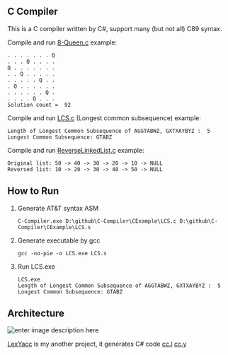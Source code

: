 ## C Compiler 
This is a C compiler written by C#, support many (but not all) C89 syntax. 

Compile and run [8-Queen.c](https://r96922081.github.io/C-Compiler/EightQueen.c) example:

    . . . . . . . Q
    . . . Q . . . .
    Q . . . . . . .
    . . Q . . . . .
    . . . . . Q . .
    . Q . . . . . .
    . . . . . . Q .
    . . . . Q . . .
    Solution count =  92
    
Compile and run [LCS.c](https://r96922081.github.io/C-Compiler/LCS.c)  (Longest common subsequence) example:

    Length of Longest Common Subsequence of AGGTABWZ, GXTXAYBYZ :  5
    Longest Common Subsequence: GTABZ

Compile and run [ReverseLinkedList.c](https://r96922081.github.io/C-Compiler/ReverseLinkedList.c) example:

    Original list: 50 -> 40 -> 30 -> 20 -> 10 -> NULL
    Reversed list: 10 -> 20 -> 30 -> 40 -> 50 -> NULL
## How to Run

 1. Generate AT&T syntax ASM

        C-Compiler.exe D:\github\C-Compiler\CExample\LCS.c D:\github\C-Compiler\CExample\LCS.s

 1. Generate executable by gcc

        gcc -no-pie -o LCS.exe LCS.s
        
 1. Run LCS.exe

        LCS.exe
        Length of Longest Common Subsequence of AGGTABWZ, GXTXAYBYZ :  5
        Longest Common Subsequence: GTABZ
## Architecture
![enter image description here](https://r96922081.github.io/C-Compiler/arch.png)

[LexYacc](https://github.com/r96922081/LexYacc) is my another project, it generates C# code
[cc.l](https://github.com/r96922081/C-Compiler/blob/main/LexYaccInput/cc.l) 
[cc.y](https://github.com/r96922081/C-Compiler/blob/main/LexYaccInput/cc.y)
